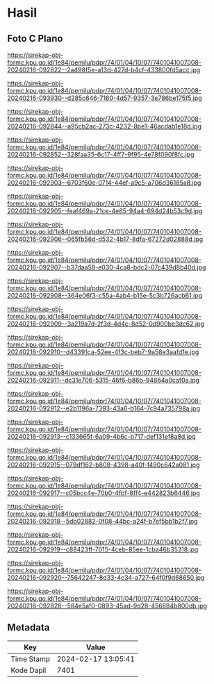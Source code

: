 # Hasil

## Foto C Plano

https://sirekap-obj-formc.kpu.go.id/1e84/pemilu/pdpr/74/01/04/10/07/7401041007008-20240216-092822--2a498f5e-a13d-427d-b4cf-433800fd5acc.jpg

https://sirekap-obj-formc.kpu.go.id/1e84/pemilu/pdpr/74/01/04/10/07/7401041007008-20240216-093930--d285c646-7160-4d57-9357-3e786be175f5.jpg

https://sirekap-obj-formc.kpu.go.id/1e84/pemilu/pdpr/74/01/04/10/07/7401041007008-20240216-092844--a95cb2ac-273c-4232-8be1-46acdab1e18d.jpg

https://sirekap-obj-formc.kpu.go.id/1e84/pemilu/pdpr/74/01/04/10/07/7401041007008-20240216-092852--328faa35-6c17-4ff7-9f95-4e78f090f8fc.jpg

https://sirekap-obj-formc.kpu.go.id/1e84/pemilu/pdpr/74/01/04/10/07/7401041007008-20240216-092903--6703f60e-0714-44ef-a9c5-a706d36185a8.jpg

https://sirekap-obj-formc.kpu.go.id/1e84/pemilu/pdpr/74/01/04/10/07/7401041007008-20240216-092905--feaf469a-21ce-4e85-94a4-694d24b53c9d.jpg

https://sirekap-obj-formc.kpu.go.id/1e84/pemilu/pdpr/74/01/04/10/07/7401041007008-20240216-092906--065fb56d-d532-4b17-8dfa-67272d02888d.jpg

https://sirekap-obj-formc.kpu.go.id/1e84/pemilu/pdpr/74/01/04/10/07/7401041007008-20240216-092907--b37daa58-e030-4ca8-bdc2-07c439d8b40d.jpg

https://sirekap-obj-formc.kpu.go.id/1e84/pemilu/pdpr/74/01/04/10/07/7401041007008-20240216-092908--364e06f3-c55a-4ab4-b15e-5c3b726acb61.jpg

https://sirekap-obj-formc.kpu.go.id/1e84/pemilu/pdpr/74/01/04/10/07/7401041007008-20240216-092909--3a219a7d-2f3d-4d4c-8d52-0d900be3dc62.jpg

https://sirekap-obj-formc.kpu.go.id/1e84/pemilu/pdpr/74/01/04/10/07/7401041007008-20240216-092910--d43391ca-52ee-4f3c-beb7-9a58e3aafd1e.jpg

https://sirekap-obj-formc.kpu.go.id/1e84/pemilu/pdpr/74/01/04/10/07/7401041007008-20240216-092911--dc31e706-5315-46f6-b86b-94864a0caf0a.jpg

https://sirekap-obj-formc.kpu.go.id/1e84/pemilu/pdpr/74/01/04/10/07/7401041007008-20240216-092912--e2b1196a-7393-43a6-b164-7c94a735798a.jpg

https://sirekap-obj-formc.kpu.go.id/1e84/pemilu/pdpr/74/01/04/10/07/7401041007008-20240216-092913--c133665f-6a09-4b6c-b717-def131ef8a8d.jpg

https://sirekap-obj-formc.kpu.go.id/1e84/pemilu/pdpr/74/01/04/10/07/7401041007008-20240216-092915--079df162-b808-4398-a40f-f490c642a081.jpg

https://sirekap-obj-formc.kpu.go.id/1e84/pemilu/pdpr/74/01/04/10/07/7401041007008-20240216-092917--c05bcc4e-70b0-4fbf-8ff4-e442823b6446.jpg

https://sirekap-obj-formc.kpu.go.id/1e84/pemilu/pdpr/74/01/04/10/07/7401041007008-20240216-092918--5db02882-0f08-44bc-a24f-b7ef5bb1b2f7.jpg

https://sirekap-obj-formc.kpu.go.id/1e84/pemilu/pdpr/74/01/04/10/07/7401041007008-20240216-092919--c88423ff-7015-4ceb-85ee-1cba46b35318.jpg

https://sirekap-obj-formc.kpu.go.id/1e84/pemilu/pdpr/74/01/04/10/07/7401041007008-20240216-092920--75642247-8d33-4c34-a727-64f0f9d68650.jpg

https://sirekap-obj-formc.kpu.go.id/1e84/pemilu/pdpr/74/01/04/10/07/7401041007008-20240216-092828--584e5af0-0893-45ad-9d28-456684b800db.jpg


## Metadata

| Key        | Value               |
| ---------- | ------------------- |
| Time Stamp | 2024-02-17 13:05:41 |
| Kode Dapil | 7401                |



